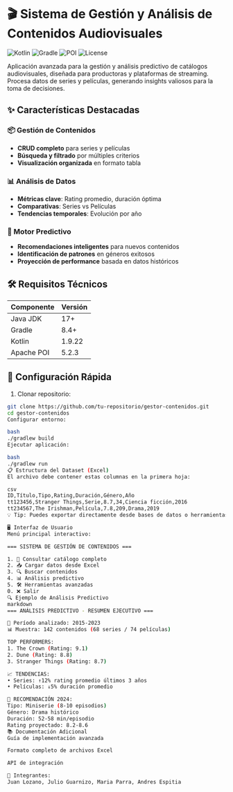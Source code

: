 # 🎬 Sistema de Gestión y Análisis de Contenidos Audiovisuales

![Kotlin](https://img.shields.io/badge/Kotlin-1.9.22-blue?logo=kotlin)
![Gradle](https://img.shields.io/badge/Gradle-8.4-green?logo=gradle)
![POI](https://img.shields.io/badge/Apache_POI-5.2.3-red?logo=apache)
![License](https://img.shields.io/badge/License-MIT-yellow)

Aplicación avanzada para la gestión y análisis predictivo de catálogos audiovisuales, diseñada para productoras y plataformas de streaming. Procesa datos de series y películas, generando insights valiosos para la toma de decisiones.

## ✨ Características Destacadas

### 📦 Gestión de Contenidos
- **CRUD completo** para series y películas
- **Búsqueda y filtrado** por múltiples criterios
- **Visualización organizada** en formato tabla

### 📊 Análisis de Datos
- **Métricas clave**: Rating promedio, duración óptima
- **Comparativas**: Series vs Películas
- **Tendencias temporales**: Evolución por año

### 🔮 Motor Predictivo
- **Recomendaciones inteligentes** para nuevos contenidos
- **Identificación de patrones** en géneros exitosos
- **Proyección de performance** basada en datos históricos

## 🛠 Requisitos Técnicos

| Componente | Versión |
|------------|---------|
| Java JDK | 17+ |
| Gradle | 8.4+ |
| Kotlin | 1.9.22 |
| Apache POI | 5.2.3 |

## 🚀 Configuración Rápida

1. Clonar repositorio:
```bash
git clone https://github.com/tu-repositorio/gestor-contenidos.git
cd gestor-contenidos
Configurar entorno:

bash
./gradlew build
Ejecutar aplicación:

bash
./gradlew run
📋 Estructura del Dataset (Excel)
El archivo debe contener estas columnas en la primera hoja:

csv
ID,Título,Tipo,Rating,Duración,Género,Año
tt123456,Stranger Things,Serie,8.7,34,Ciencia ficción,2016
tt234567,The Irishman,Película,7.8,209,Drama,2019
💡 Tip: Puedes exportar directamente desde bases de datos o herramientas como IMDb

🖥 Interfaz de Usuario
Menú principal interactivo:

=== SISTEMA DE GESTIÓN DE CONTENIDOS ===

1. 📄 Consultar catálogo completo
2. 📥 Cargar datos desde Excel
3. 🔍 Buscar contenidos
4. 📊 Análisis predictivo
5. 🛠 Herramientas avanzadas
0. ❌ Salir
🔍 Ejemplo de Análisis Predictivo
markdown
=== ANÁLISIS PREDICTIVO - RESUMEN EJECUTIVO ===

📅 Período analizado: 2015-2023
📊 Muestra: 142 contenidos (68 series / 74 películas)

TOP PERFORMERS:
1. The Crown (Rating: 9.1)
2. Dune (Rating: 8.8)
3. Stranger Things (Rating: 8.7)

📈 TENDENCIAS:
• Series: ↑12% rating promedio últimos 3 años
• Películas: ↓5% duración promedio

🎯 RECOMENDACIÓN 2024:
Tipo: Miniserie (8-10 episodios)
Género: Drama histórico
Duración: 52-58 min/episodio
Rating proyectado: 8.2-8.6
📚 Documentación Adicional
Guía de implementación avanzada

Formato completo de archivos Excel

API de integración

🤝 Integrantes:
Juan Lozano, Julio Guarnizo, Maria Parra, Andres Espitia
